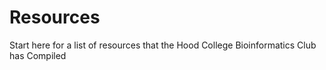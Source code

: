 # Resources
Start here for a list of resources that the Hood College Bioinformatics Club has Compiled
